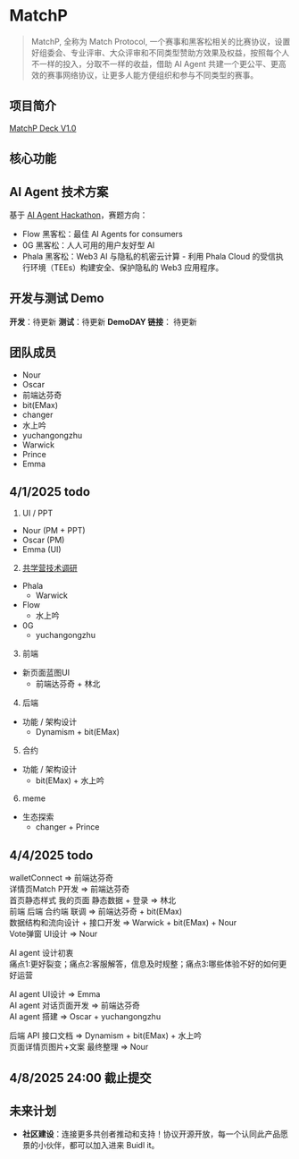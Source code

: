 # MatchP

> MatchP,  全称为 Match Protocol, 一个赛事和黑客松相关的比赛协议，设置好组委会、专业评审、大众评审和不同类型赞助方效果及权益，按照每个人不一样的投入，分取不一样的收益，借助 AI Agent 共建一个更公平、更高效的赛事网络协议，让更多人能方便组织和参与不同类型的赛事。

## 项目简介

[MatchP Deck V1.0](/Doc/Match%20P%20DeckA.pdf)


## 核心功能


## AI Agent 技术方案
基于 [AI Agent Hackathon](https://attractive-spade-1e3.notion.site/AI-Agent-Hackathon-1c653c33b3ea80c7beb7d51bc0ac0dbb)，赛题方向：
- Flow 黑客松：最佳 AI Agents for consumers 
- 0G 黑客松：人人可用的用户友好型 AI 
- Phala 黑客松：Web3 AI 与隐私的机密云计算 - 利用 Phala Cloud 的受信执行环境（TEEs）构建安全、保护隐私的 Web3 应用程序。


## 开发与测试 Demo 
**开发**：待更新
**测试**：待更新
**DemoDAY 链接**： 待更新

## 团队成员
- Nour
- Oscar
- 前端达芬奇
- bit(EMax)
- changer
- 水上吟
- yuchangongzhu
- Warwick
- Prince
- Emma

## 4/1/2025 todo

1. UI / PPT
- Nour (PM + PPT)
- Oscar (PM)
- Emma (UI)

2. [共学营技术调研](https://attractive-spade-1e3.notion.site/AI-Agent-Hackathon-1c653c33b3ea80c7beb7d51bc0ac0dbb)
- Phala
  - Warwick
- Flow
  - 水上吟
- 0G
  - yuchangongzhu

3. 前端
- 新页面蓝图UI
  - 前端达芬奇 + 林北

4. 后端
- 功能 / 架构设计
  - Dynamism + bit(EMax)

5. 合约
- 功能 / 架构设计
  - bit(EMax) + 水上吟

6. meme
- 生态探索
  - changer + Prince


## 4/4/2025 todo

walletConnect => 前端达芬奇  
详情页Match P开发 => 前端达芬奇  
首页静态样式 我的页面 静态数据 + 登录  => 林北  
前端 后端 合约端 联调 => 前端达芬奇 + bit(EMax)  
数据结构和流向设计 + 接口开发 => Warwick + bit(EMax) + Nour  
Vote弹窗 UI设计 => Nour

AI agent 设计初衷  
痛点1:更好裂变；痛点2:客服解答，信息及时规整；痛点3:哪些体验不好的如何更好运营

AI agent UI设计 => Emma  
AI agent 对话页面开发 => 前端达芬奇  
AI agent 搭建 => Oscar + yuchangongzhu

后端 API 接口文档 => Dynamism + bit(EMax) + 水上吟  
页面详情页图片+文案 最终整理 => Nour


## 4/8/2025 24:00 截止提交


## 未来计划
- **社区建设**：连接更多共创者推动和支持！协议开源开放，每一个认同此产品愿景的小伙伴，都可以加入进来 Buidl it。

